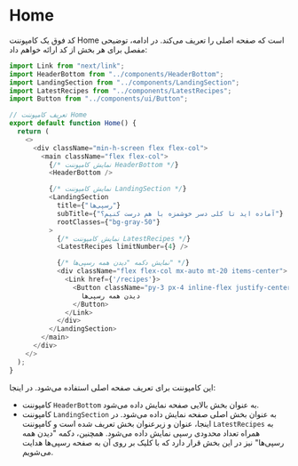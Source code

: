 # Home

کد فوق یک کامپوننت Home است که صفحه اصلی را تعریف می‌کند. در ادامه، توضیحی مفصل برای هر بخش از کد ارائه خواهم داد:

```javascript
import Link from "next/link";
import HeaderBottom from "../components/HeaderBottom";
import LandingSection from "../components/LandingSection";
import LatestRecipes from "../components/LatestRecipes";
import Button from "../components/ui/Button";

// تعریف کامپوننت Home
export default function Home() {
  return (
    <>
      <div className="min-h-screen flex flex-col">
        <main className="flex flex-col">
          {/* نمایش کامپوننت HeaderBottom */}
          <HeaderBottom />

          {/* نمایش کامپوننت LandingSection */}
          <LandingSection
            title={"رسپی‌ها"}
            subTitle={"آماده اید تا کلی دسر خوشمزه با هم درست کنیم؟"}
            rootClasses={"bg-gray-50"}
          >
            {/* نمایش کامپوننت LatestRecipes */}
            <LatestRecipes limitNumber={4} />

            {/* نمایش دکمه "دیدن همه رسپی‌ها" */}
            <div className="flex flex-col mx-auto mt-20 items-center">
              <Link href={'/recipes'}>
                <Button className="py-3 px-4 inline-flex justify-center items-center gap-2 rounded-md border border-transparent font-semibold bg-gray-500 text-white hover:bg-gray-600 focus:outline-none focus:ring-2 focus:ring-gray-500 focus:ring-offset-2 transition-all text-sm dark:bg-gray-700 dark:hover:bg-gray-600 dark:focus:ring-offset-gray-800">
                  دیدن همه رسپی‌ها
                </Button>
              </Link>
            </div>
          </LandingSection>
        </main>
      </div>
    </>
  );
}
```

این کامپوننت برای تعریف صفحه اصلی استفاده می‌شود. در اینجا:

- کامپوننت `HeaderBottom` به عنوان بخش بالایی صفحه نمایش داده می‌شود.
- کامپوننت `LandingSection` به عنوان بخش اصلی صفحه نمایش داده می‌شود. در اینجا، عنوان و زیرعنوان بخش تعریف شده است و کامپوننت `LatestRecipes` به همراه تعداد محدودی رسپی نمایش داده می‌شود. همچنین، دکمه "دیدن همه رسپی‌ها" نیز در این بخش قرار دارد که با کلیک بر روی آن به صفحه رسپی‌ها هدایت می‌شویم.